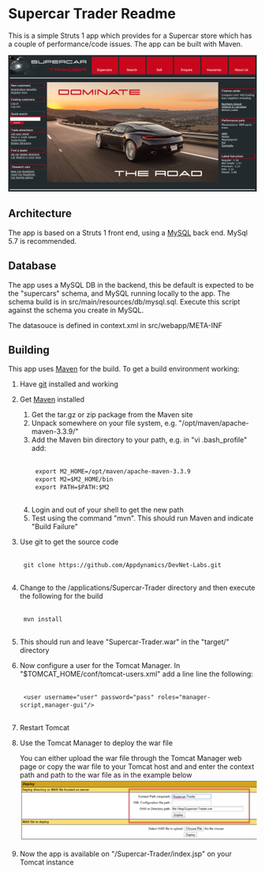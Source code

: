 # Supercar Trader Readme

This is a simple Struts 1 app which provides for a Supercar store which has a couple of performance/code issues. The app can be built with Maven.

![image](doc-images/supercars-home.png)

## Architecture

The app is based on a Struts 1 front end, using a [MySQL](https://www.mysql.com) back end.  MySql 5.7 is recommended.


## Database

The app uses a MySQL DB in the backend, this be default is expected to be the "supercars" schema, and MySQL running locally to the app. The schema build is in src/main/resources/db/mysql.sql. Execute this script against the schema you create in MySQL.

The datasouce is defined in context.xml in src/webapp/META-INF

## Building

This app uses [Maven](https://maven.apache.org) for the build. To get a build environment working:

1. Have [git](https://git-scm.com) installed and working
1. Get [Maven](https://maven.apache.org) installed
	1. Get the tar.gz or zip package from the Maven site
	1. Unpack somewhere on your file system, e.g. "/opt/maven/apache-maven-3.3.9/"
	1. Add the Maven bin directory to your path, e.g. in "vi .bash_profile" add:
		<pre><code>
 		export M2_HOME=/opt/maven/apache-maven-3.3.9
 		export M2=$M2_HOME/bin
 		export PATH=$PATH:$M2
 		</code></pre>
	1. Login and out of your shell to get the new path
	1. Test using the command "mvn". This should run Maven and indicate "Build Failure"
1. Use git to get the source code
	<pre><code>
 	git clone https://github.com/Appdynamics/DevNet-Labs.git
 	</code></pre>
1. Change to the /applications/Supercar-Trader directory and then execute the following for the build
	<pre><code>
	mvn install
	</code></pre>
1. This should run and leave "Supercar-Trader.war" in the "target/" directory


1. Now configure a user for the Tomcat Manager. In "$TOMCAT_HOME/conf/tomcat-users.xml" add a line line the following:
	<pre><code>
 	&lt;user username="user" password="pass" roles="manager-script,manager-gui"/&gt;
	</code></pre>
1. Restart Tomcat
1. Use the Tomcat Manager to deploy the war file
   
   You can either upload the war file through the Tomcat Manager web page or copy the war file to your Tomcat host and and enter the context path and path to the war file as in the example below
   ![image](doc-images/tomcat-war-deployment.png)
    
1. Now the app is available on "/Supercar-Trader/index.jsp" on your Tomcat instance
	
